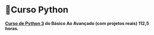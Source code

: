 # 🐍Curso Python 

#### [Curso de Python 3](https://www.udemy.com/course/python-3-do-zero-ao-avancado/) do Básico Ao Avançado (com projetos reais) 112,5 horas.

